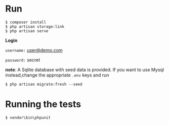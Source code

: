 # Run 
```
$ composer install
$ php artisan storage:link 
$ php artisan serve
```

**Login** 

```username:``` user@demo.com

```password:``` secret

**note**: A Sqlite database with seed data is provided.
If you want to use Mysql instead,change the appropriate ```.env``` keys  and run

```
$ php artisan migrate:fresh --seed
```

# Running the tests
```
$ vendor\bin\phpunit
```


